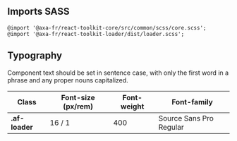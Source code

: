 ## Imports SASS

```
@import '@axa-fr/react-toolkit-core/src/common/scss/core.scss';
@import '@axa-fr/react-toolkit-loader/dist/loader.scss';
```

## Typography

Component text should be set in sentence case, with only the first word in a phrase and any proper nouns capitalized.

| Class          | Font-size (px/rem) | Font-weight | Font-family             |
| -------------- | ------------------ | ----------- | ----------------------- |
| **.af-loader** | 16 / 1             | 400         | Source Sans Pro Regular |
